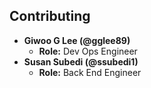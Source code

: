 ## Contributing

- **Giwoo G Lee (@gglee89)**
  - **Role:** Dev Ops Engineer
    <br>
- **Susan Subedi (@ssubedi1)**
  - **Role:** Back End Engineer
